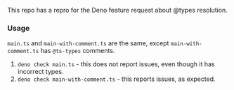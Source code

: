 This repo has a repro for the Deno feature request about @types resolution.

### Usage

`main.ts` and `main-with-comment.ts` are the same, except `main-with-comment.ts` has `@ts-types` comments.

1. `deno check main.ts` - this does not report issues, even though it has incorrect types.
2. `deno check main-with-comment.ts` - this reports issues, as expected.

